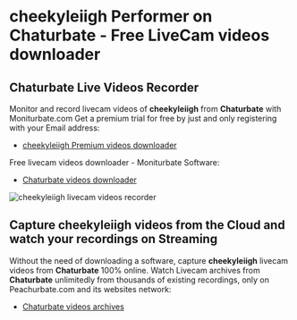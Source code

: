 # cheekyleiigh Performer on Chaturbate - Free LiveCam videos downloader

## Chaturbate Live Videos Recorder

Monitor and record livecam videos of **cheekyleiigh** from **Chaturbate** with Moniturbate.com
Get a premium trial for free by just and only registering with your Email address:
* [cheekyleiigh Premium videos downloader](https://moniturbate.com/request-demo-licence-key.html)

Free livecam videos downloader - Moniturbate Software:
* [Chaturbate videos downloader](https://moniturbate.com/moniturbate-download-software.html)

![cheekyleiigh livecam videos recorder](https://peachurnet.com/templates/moniturbate-software.png)


## Capture cheekyleiigh videos from the Cloud and watch your recordings on Streaming

Without the need of downloading a software, capture **cheekyleiigh** livecam videos from **Chaturbate** 100% online.
Watch Livecam archives from **Chaturbate** unlimitedly from thousands of existing recordings, only on Peachurbate.com and its websites network:
* [Chaturbate videos archives](https://peachurnet.com/)
